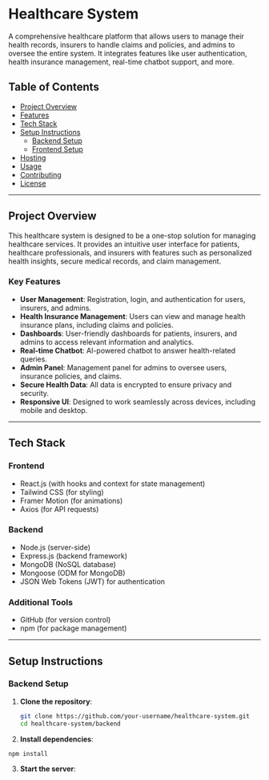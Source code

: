 # Healthcare System

A comprehensive healthcare platform that allows users to manage their health records, insurers to handle claims and policies, and admins to oversee the entire system. It integrates features like user authentication, health insurance management, real-time chatbot support, and more.

## Table of Contents

- [Project Overview](#project-overview)
- [Features](#features)
- [Tech Stack](#tech-stack)
- [Setup Instructions](#setup-instructions)
  - [Backend Setup](#backend-setup)
  - [Frontend Setup](#frontend-setup)
- [Hosting](#hosting)
- [Usage](#usage)
- [Contributing](#contributing)
- [License](#license)

---

## Project Overview

This healthcare system is designed to be a one-stop solution for managing healthcare services. It provides an intuitive user interface for patients, healthcare professionals, and insurers with features such as personalized health insights, secure medical records, and claim management.

### Key Features

- **User Management**: Registration, login, and authentication for users, insurers, and admins.
- **Health Insurance Management**: Users can view and manage health insurance plans, including claims and policies.
- **Dashboards**: User-friendly dashboards for patients, insurers, and admins to access relevant information and analytics.
- **Real-time Chatbot**: AI-powered chatbot to answer health-related queries.
- **Admin Panel**: Management panel for admins to oversee users, insurance policies, and claims.
- **Secure Health Data**: All data is encrypted to ensure privacy and security.
- **Responsive UI**: Designed to work seamlessly across devices, including mobile and desktop.

---

## Tech Stack

### **Frontend**

- React.js (with hooks and context for state management)
- Tailwind CSS (for styling)
- Framer Motion (for animations)
- Axios (for API requests)

### **Backend**

- Node.js (server-side)
- Express.js (backend framework)
- MongoDB (NoSQL database)
- Mongoose (ODM for MongoDB)
- JSON Web Tokens (JWT) for authentication

### **Additional Tools**

- GitHub (for version control)
- npm (for package management)

---

## Setup Instructions

### Backend Setup

1. **Clone the repository**:
   ```bash
   git clone https://github.com/your-username/healthcare-system.git
   cd healthcare-system/backend
   ```
2. **Install dependencies**:

```bash
npm install
```

3. **Start the server**:

   ```